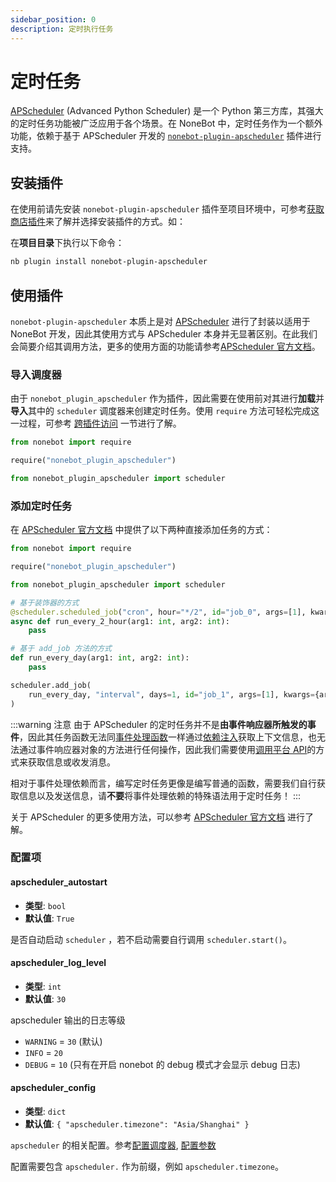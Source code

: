 ```yaml
---
sidebar_position: 0
description: 定时执行任务
---
```


# 定时任务

[APScheduler](https://apscheduler.readthedocs.io/en/3.x/) (Advanced Python Scheduler) 是一个 Python 第三方库，其强大的定时任务功能被广泛应用于各个场景。在 NoneBot 中，定时任务作为一个额外功能，依赖于基于 APScheduler 开发的 [`nonebot-plugin-apscheduler`](https://github.com/nonebot/plugin-apscheduler) 插件进行支持。

## 安装插件

在使用前请先安装 `nonebot-plugin-apscheduler` 插件至项目环境中，可参考[获取商店插件](../tutorial/store.mdx#安装插件)来了解并选择安装插件的方式。如：

在**项目目录**下执行以下命令：

```bash
nb plugin install nonebot-plugin-apscheduler
```

## 使用插件

`nonebot-plugin-apscheduler` 本质上是对 [APScheduler](https://apscheduler.readthedocs.io/en/3.x/) 进行了封装以适用于 NoneBot 开发，因此其使用方式与 APScheduler 本身并无显著区别。在此我们会简要介绍其调用方法，更多的使用方面的功能请参考[APScheduler 官方文档](https://apscheduler.readthedocs.io/en/3.x/userguide.html)。

### 导入调度器

由于 `nonebot_plugin_apscheduler` 作为插件，因此需要在使用前对其进行**加载**并**导入**其中的 `scheduler` 调度器来创建定时任务。使用 `require` 方法可轻松完成这一过程，可参考 [跨插件访问](../advanced/requiring.md) 一节进行了解。

```python
from nonebot import require

require("nonebot_plugin_apscheduler")

from nonebot_plugin_apscheduler import scheduler
```

### 添加定时任务

在 [APScheduler 官方文档](https://apscheduler.readthedocs.io/en/3.x/userguide.html#adding-jobs) 中提供了以下两种直接添加任务的方式：

```python
from nonebot import require

require("nonebot_plugin_apscheduler")

from nonebot_plugin_apscheduler import scheduler

# 基于装饰器的方式
@scheduler.scheduled_job("cron", hour="*/2", id="job_0", args=[1], kwargs={arg2: 2})
async def run_every_2_hour(arg1: int, arg2: int):
    pass

# 基于 add_job 方法的方式
def run_every_day(arg1: int, arg2: int):
    pass

scheduler.add_job(
    run_every_day, "interval", days=1, id="job_1", args=[1], kwargs={arg2: 2}
)
```

:::warning 注意
由于 APScheduler 的定时任务并不是**由事件响应器所触发的事件**，因此其任务函数无法同[事件处理函数](../tutorial/handler.mdx#事件处理函数)一样通过[依赖注入](../tutorial/event-data.mdx#认识依赖注入)获取上下文信息，也无法通过事件响应器对象的方法进行任何操作，因此我们需要使用[调用平台 API](../appendices/api-calling.mdx#调用平台-api)的方式来获取信息或收发消息。

相对于事件处理依赖而言，编写定时任务更像是编写普通的函数，需要我们自行获取信息以及发送信息，请**不要**将事件处理依赖的特殊语法用于定时任务！
:::

关于 APScheduler 的更多使用方法，可以参考 [APScheduler 官方文档](https://apscheduler.readthedocs.io/en/3.x/index.html) 进行了解。

### 配置项

#### apscheduler_autostart

- **类型**: `bool`
- **默认值**: `True`

是否自动启动 `scheduler` ，若不启动需要自行调用 `scheduler.start()`。

#### apscheduler_log_level

- **类型**: `int`
- **默认值**: `30`

apscheduler 输出的日志等级

- `WARNING` = `30` (默认)
- `INFO` = `20`
- `DEBUG` = `10` (只有在开启 nonebot 的 debug 模式才会显示 debug 日志)

#### apscheduler_config

- **类型**: `dict`
- **默认值**: `{ "apscheduler.timezone": "Asia/Shanghai" }`

`apscheduler` 的相关配置。参考[配置调度器](https://apscheduler.readthedocs.io/en/latest/userguide.html#scheduler-config), [配置参数](https://apscheduler.readthedocs.io/en/latest/modules/schedulers/base.html#apscheduler.schedulers.base.BaseScheduler)

配置需要包含 `apscheduler.` 作为前缀，例如 `apscheduler.timezone`。
